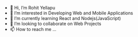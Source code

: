 - 👋 Hi, I’m Rohit Yellapu
- 👀 I’m interested in Developing Web and Mobile Applications
- 🌱 I’m currently learning React and Nodejs(JavaScript)
- 💞️ I’m looking to collaborate on Web Projects
- 📫 How to reach me ...

<!---
rohityellapu/rohityellapu is a ✨ special ✨ repository because its `README.md` (this file) appears on your GitHub profile.
You can click the Preview link to take a look at your changes.
--->
